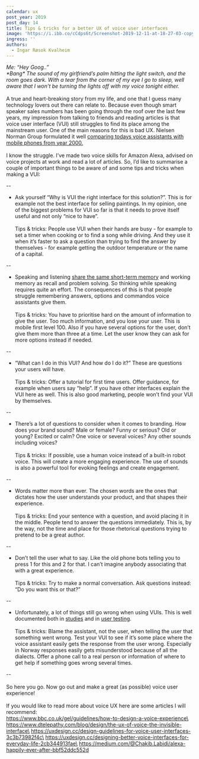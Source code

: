```yaml
---
calendar: ux
post_year: 2019
post_day: 14
title: Tips & tricks for a better UX of voice user interfaces
image: 'https://i.ibb.co/cCdps6t/Screenshot-2019-12-11-at-18-27-03-copy.png'
ingress: ''
authors:
  - Ingar Røsok Kvalheim
---
```

_Me: “Hey Goog..”_\
_\*Bang\* The sound of my girlfriend’s palm hitting the light switch, and the room goes dark. With a tear from the corner of my eye I go to sleep, well aware that I won’t be turning the lights off with my voice tonight either._ \
\
A true and heart-breaking story from my life, and one that I guess many technology lovers out there can relate to. Because even though smart speaker sales numbers has been going through the roof over the last few years, my impression from talking to friends and reading articles is that voice user interface (VUI) still struggles to find its place among the mainstream user. One of the main reasons for this is bad UX. Nielsen Norman Group formulated it well [comparing todays voice assistants with mobile phones from year 2000.](https://www.nngroup.com/articles/intelligent-assistant-usability/)\
\
I know the struggle. I’ve made two voice skills for Amazon Alexa, advised on voice projects at work and read a lot of articles. So, I’d like to summarise a couple of important things to be aware of and some tips and tricks when making a VUI:

\--

* Ask yourself “Why is VUI the right interface for this solution?”. This is for example not the best interface for selling paintings. In my opinion, one of the biggest problems for VUI so far is that it needs to prove itself useful and not only “nice to have”.\
    \
    Tips & tricks: People use VUI when their hands are busy - for example to set a timer when cooking or to find a song while driving. And they use it when it’s faster to ask a question than trying to find the answer by themselves - for example getting the outdoor temperature or the name of a capital.

\--

* Speaking and listening [share the same short-term memory](https://www.cs.umd.edu/users/ben/papers/Shneiderman2000limits.pdf) and working memory as recall and problem solving. So thinking while speaking requires quite an effort. The consequences of this is that people struggle remembering answers, options and commandos voice assistants give them.\
    \
    Tips & tricks: You have to prioritise hard on the amount of information to give the user. Too much information, and you lose your user. This is mobile first level 100. Also if you have several options for the user, don’t give them more than three at a time. Let the user know they can ask for more options instead if needed.

\--

* “What can I do in this VUI? And how do I do it?” These are questions your users will have.\
    \
    Tips & tricks: Offer a tutorial for first time users. Offer guidance, for example when users say “help”. If you have other interfaces explain the VUI here as well. This is also good marketing, people won’t find your VUI by themselves.

\--

* There’s a lot of questions to consider when it comes to branding. How does your brand sound? Male or female? Funny or serious? Old or young? Excited or calm? One voice or several voices? Any other sounds including voices? \
    \
    Tips & tricks: If possible, use a human voice instead of a built-in robot voice. This will create a more engaging experience. The use of sounds is also a powerful tool for evoking feelings and create engagement.

\--

* Words matter more than ever. The chosen words are the ones that dictates how the user understands your product, and that shapes their experience.\
    \
    Tips & tricks: End your sentence with a question, and avoid placing it in the middle. People tend to answer the questions immediately. This is, by the way, not the time and place for those rhetorical questions trying to pretend to be a great author.

\--

* Don’t tell the user what to say. Like the old phone bots telling you to press 1 for this and 2 for that. I can’t imagine anybody associating that with a great experience. \
    \
    Tips & tricks: Try to make a normal conversation. Ask questions instead: “Do you want this or that?”

\--

* Unfortunately, a lot of things still go wrong when using VUIs. This is well documented both in [studies](http://www.cs.nott.ac.uk/~pszsr/files/porcheron-2018-voice-interfaces-in-everyday-life.pdf) and in [user testing](https://www.nngroup.com/articles/intelligent-assistant-usability/).\
  \
  Tips & tricks: Blame the assistant, not the user, when telling the user that something went wrong. Test your VUI to see if it’s some place where the voice assistant easily gets the response from the user wrong. Especially in Norway responses easily gets misunderstood because of all the dialects. Offer a phone call to a real person or information of where to get help if something goes wrong several times.

\--\
\
So here you go. Now go out and make a great (as possible) voice user experience!\
\
If you would like to read more about voice UX here are some articles I will recommend:\
https://www.bbc.co.uk/gel/guidelines/how-to-design-a-voice-experience\
https://www.dtelepathy.com/blog/design/the-ux-of-voice-the-invisible-interface\
https://uxdesign.cc/design-guidelines-for-voice-user-interfaces-3c3b73982f4c\
https://uxdesign.cc/designing-better-voice-interfaces-for-everyday-life-2cb344913fae\
https://medium.com/@Chakib.Labidi/alexa-happily-ever-after-bbf52ddc552d
